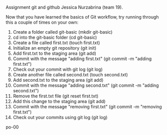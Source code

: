 Assignment git and github
Jessica Nurzabrina (team 19).

Now that you have learned the basics of Git workflow, try running through this a couple of times on your own:

1. Create a folder called git-basic (mkdir git-basic)
2. cd into the git-basic folder (cd git-basic)
3. Create a file called first.txt (touch first.txt)
4. Initialize an empty git repository (git init)
5. Add first.txt to the staging area (git add)
6. Commit with the message "adding first.txt" (git commit -m "adding first.txt")
7. Check out your commit with git log (git log)
8. Create another file called second.txt (touch second.txt)
9. Add second.txt to the staging area (git add)
10. Commit with the message "adding second.txt" (git commit -m "adding second.txt")
11. Remove the first.txt file (git reset first.txt)
12. Add this change to the staging area (git add)
13. Commit with the message "removing first.txt" (git commit -m "removing first.txt")
14. Check out your commits using git log (git log)


















po-00















































































































































































































































































































































































































































































































































































































































































